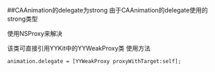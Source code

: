 ##CAAnimation的delegate为strong
由于CAAnimation的delegate使用的strong类型

使用NSProxy来解决

该类可直接引用YYKit中的YYWeakProxy类
使用方法

`animation.delegate = [YYWeakProxy proxyWithTarget:self];`